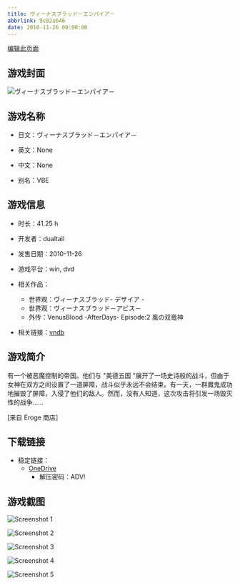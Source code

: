 ```yaml
---
title: ヴィーナスブラッド－エンパイア－
abbrlink: 9c82a646
date: 2010-11-26 00:00:00
---
```

[编辑此页面](https://github.com/ACG-3/ADV3-source/blob/main/source/_posts/games/%E3%83%B4%E3%82%A3%E3%83%BC%E3%83%8A%E3%82%B9%E3%83%96%E3%83%A9%E3%83%83%E3%83%89%EF%BC%8D%E3%82%A8%E3%83%B3%E3%83%91%E3%82%A4%E3%82%A2%EF%BC%8D.md)

## 游戏封面

![ヴィーナスブラッド－エンパイア－](https://pan.timero.xyz/onedrive/img_lib_001/%E3%83%B4%E3%82%A3%E3%83%BC%E3%83%8A%E3%82%B9%E3%83%96%E3%83%A9%E3%83%83%E3%83%89%EF%BC%8D%E3%82%A8%E3%83%B3%E3%83%91%E3%82%A4%E3%82%A2%EF%BC%8D_cover.avif)


## 游戏名称

- 日文：ヴィーナスブラッド－エンパイア－
- 英文：None
- 中文：None

- 别名：VBE


## 游戏信息

- 时长：41.25 h
- 开发者：dualtail
- 发售日期：2010-11-26
- 游戏平台：win, dvd
- 相关作品：
   - 世界观：ヴィーナスブラッド- デザイア -
   - 世界观：ヴィーナスブラッド－アビス－
   - 外传：VenusBlood -AfterDays- Episode:2 風の双竜神

- 相关链接：[vndb](https://vndb.org/v5445)


## 游戏简介

有一个被恶魔控制的帝国。他们与 "美德五国 "展开了一场史诗般的战斗，但由于女神在双方之间设置了一道屏障，战斗似乎永远不会结束。有一天，一群魔鬼成功地摧毁了屏障，入侵了他们的敌人。然而，没有人知道，这次攻击将引发一场毁灭性的战争......

[来自 Eroge 商店］


## 下载链接

- 稳定链接：
    - [OneDrive](https://pan.timero.xyz/onedrive/adv_lib_001/%E3%83%B4%E3%82%A3%E3%83%BC%E3%83%8A%E3%82%B9%E3%83%96%E3%83%A9%E3%83%83%E3%83%89%EF%BC%8D%E3%82%A8%E3%83%B3%E3%83%91%E3%82%A4%E3%82%A2%EF%BC%8D)
        - 解压密码：ADV!



## 游戏截图


![Screenshot 1](https://pan.timero.xyz/onedrive/img_lib_001/%E3%83%B4%E3%82%A3%E3%83%BC%E3%83%8A%E3%82%B9%E3%83%96%E3%83%A9%E3%83%83%E3%83%89%EF%BC%8D%E3%82%A8%E3%83%B3%E3%83%91%E3%82%A4%E3%82%A2%EF%BC%8D_Screenshot_1.avif)

![Screenshot 2](https://pan.timero.xyz/onedrive/img_lib_001/%E3%83%B4%E3%82%A3%E3%83%BC%E3%83%8A%E3%82%B9%E3%83%96%E3%83%A9%E3%83%83%E3%83%89%EF%BC%8D%E3%82%A8%E3%83%B3%E3%83%91%E3%82%A4%E3%82%A2%EF%BC%8D_Screenshot_2.avif)

![Screenshot 3](https://pan.timero.xyz/onedrive/img_lib_001/%E3%83%B4%E3%82%A3%E3%83%BC%E3%83%8A%E3%82%B9%E3%83%96%E3%83%A9%E3%83%83%E3%83%89%EF%BC%8D%E3%82%A8%E3%83%B3%E3%83%91%E3%82%A4%E3%82%A2%EF%BC%8D_Screenshot_3.avif)

![Screenshot 4](https://pan.timero.xyz/onedrive/img_lib_001/%E3%83%B4%E3%82%A3%E3%83%BC%E3%83%8A%E3%82%B9%E3%83%96%E3%83%A9%E3%83%83%E3%83%89%EF%BC%8D%E3%82%A8%E3%83%B3%E3%83%91%E3%82%A4%E3%82%A2%EF%BC%8D_Screenshot_4.avif)

![Screenshot 5](https://pan.timero.xyz/onedrive/img_lib_001/%E3%83%B4%E3%82%A3%E3%83%BC%E3%83%8A%E3%82%B9%E3%83%96%E3%83%A9%E3%83%83%E3%83%89%EF%BC%8D%E3%82%A8%E3%83%B3%E3%83%91%E3%82%A4%E3%82%A2%EF%BC%8D_Screenshot_5.avif)

